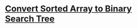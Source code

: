 # [Convert Sorted Array to Binary Search Tree](https://leetcode.com/problems/convert-sorted-array-to-binary-search-tree/)
